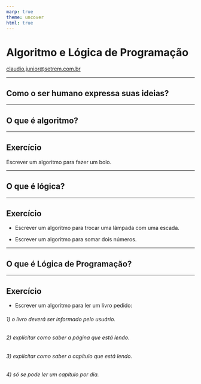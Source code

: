 ```yaml
---
marp: true
theme: uncover
html: true
---
```

<!-- paginate: false -->

# <!-- fit --> Algoritmo e Lógica de Programação
claudio.junior@setrem.com.br

---

## Como o ser humano expressa suas ideias?

---
<!-- paginate: true -->

## O que é algoritmo?

---

## Exercício

Escrever um algoritmo para fazer um bolo.

---

## O que é lógica?

---

## Exercício

- Escrever um algoritmo para trocar uma lâmpada com uma escada.

- Escrever um algoritmo para somar dois números.

---

## O que é Lógica de Programação?

---

## Exercício

- Escrever um algoritmo para ler um livro pedido:

###### 1) o livro deverá ser informado pelo usuário.
###### 2) explicitar como saber a página que está lendo.
###### 3) explicitar como saber o capítulo que está lendo.
###### 4) só se pode ler um capítulo por dia.